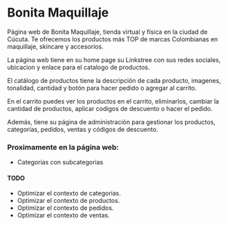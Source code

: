 # Bonita Maquillaje

Página web de Bonita Maquillaje, tienda virtual y física en la ciudad de Cúcuta. Te ofrecemos los productos más TOP de marcas Colombianas en maquillaje, skincare y accesorios.

La página web tiene en su home page su Linkstree con sus redes sociales, ubicacion y enlace para el catalogo de productos.

El catálogo de productos tiene la descripción de cada producto, imagenes, tonalidad, cantidad y botón para hacer pedido o agregar al carrito.

En el carrito puedes ver los productos en el carrito, eliminarlos, cambiar la cantidad de productos, aplicar codigos de descuento o hacer el pedido.

Además, tiene su página de administración para gestionar los productos, categorías, pedidos, ventas y códigos de descuento.  

### Proximamente en la página web:

- Categorias con subcategorias

#### TODO 

- Optimizar el contexto de categorias.
- Optimizar el contexto de productos.
- Optimizar el contexto de pedidos.
- Optimizar el contexto de ventas.
